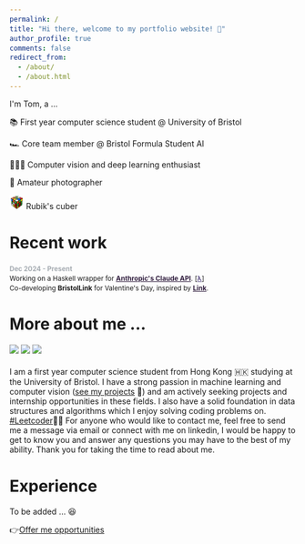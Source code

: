 ```yaml
---
permalink: /
title: "Hi there, welcome to my portfolio website! 👋"
author_profile: true
comments: false
redirect_from:
  - /about/
  - /about.html
---
```


I'm Tom, a ...

📚 First year computer science student @ University of Bristol

🏎️ Core team member @ Bristol Formula Student AI

👨🏻‍💻 Computer vision and deep learning enthusiast

📸 Amateur photographer

<img src='/images/rubiks_cube.png' width=25> Rubik's cuber

# Recent work

<span style="color:#a6acb2; font-size: smaller;"><b>Dec 2024 - Present</b></span><br>
<span style="font-size: smaller;">Working on a Haskell wrapper for <a href="https://docs.anthropic.com/en/release-notes/api" style="color:rgb(51, 32, 64);"><b>Anthropic's Claude API</b></a>. [<a href="https://github.com/T0mLam/claude-haskell" style="color: #5e5086;"><b>λ</b></a>]</span><br>
<span style="font-size: smaller;">Co-developing <b>BristolLink</b> for Valentine's Day, inspired by <a href="https://stanforddaily.com/2020/08/07/new-stanford-link-website-connects-students-with-mutual-crushes/" style="color:rgb(51, 32, 64);"><b>Link</b></a>.</span><br>

# More about me ...

<div class='badges'>
  <img src='https://img.shields.io/badge/Python-FFD43B?style=for-the-badge&logo=python&logoColor=blue'>
  <img src='https://img.shields.io/badge/C-00599C?style=for-the-badge&logo=c&logoColor=white'>
  <img src='https://img.shields.io/badge/Haskell-5D4F85?style=for-the-badge&logo=haskell&logoColor=white'>
</div>

I am a first year computer science student from Hong Kong 🇭🇰 studying at the University of Bristol. I have a strong passion in machine learning and computer vision ([see my projects](https://t0mlam.github.io/projects/) 👀) and am actively seeking projects and internship opportunities in these fields. I also have a solid foundation in data structures and algorithms which I enjoy solving coding problems on. [#Leetcoder](https://leetcode.com/u/TomLam1129/)🧑‍💻 For anyone who would like to contact me, feel free to send me a message via email or connect with me on linkedin, I would be happy to get to know you and answer any questions you may have to the best of my ability. Thank you for taking the time to read about me.

# Experience

To be added ... 😆

👉[Offer me opportunities](mailto:tom.lam@odns.hk)

<br><br>

<div style="width: 150px; height: 150px; display: block; margin: auto;">
    <script defer type="text/javascript" id="clstr_globe" src="//clustrmaps.com/globe.js?d=K51EkJZd7hQ_oOJ-kXzKKKQ2yS6yfLD4YXRXS9F07fo"></script>
</div>


<style>
  .badges {
    margin-bottom: 20px;
  }
</style>